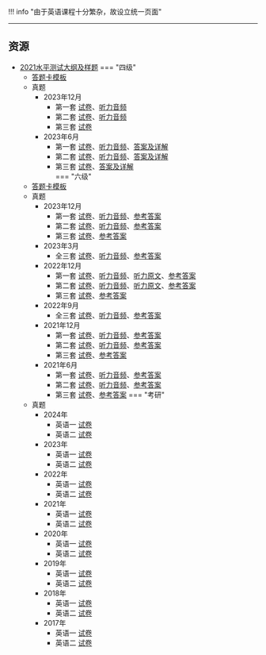 !!! info "由于英语课程十分繁杂，故设立统一页面"

---

## 资源  
- [2021水平测试大纲及样题](https://api.ecylt.top/v1/lanzou_link?url=https://cqu-openlib.lanzouh.com/iOgu41uqa6ed&type=down)
=== "四级"
    * [答题卡模板](https://api.ecylt.top/v1/lanzou_link?url=https://cqu-openlib.lanzout.com/ieYur22kgo9e&type=down)  
    * 真题
        * 2023年12月
            * 第一套 [试卷](https://api.ecylt.top/v1/lanzou_link?url=https://cqu-openlib.lanzout.com/imLd722kf0ni&type=down)、[听力音频](https://api.ecylt.top/v1/lanzou_link?url=https://cqu-openlib.lanzout.com/i1IGD22kggvi&type=down)  
            * 第二套 [试卷](https://api.ecylt.top/v1/lanzou_link?url=https://cqu-openlib.lanzout.com/idlXH22kf0uf&type=down)、[听力音频](https://api.ecylt.top/v1/lanzou_link?url=https://cqu-openlib.lanzout.com/i8lv722kghfi&type=down)  
            * 第三套 [试卷](https://api.ecylt.top/v1/lanzou_link?url=https://cqu-openlib.lanzout.com/iPnSA22kf0rc&type=down)  
        * 2023年6月
            * 第一套 [试卷](https://api.ecylt.top/v1/lanzou_link?url=https://cqu-openlib.lanzout.com/i3SIc22kmvoh&type=down)、[听力音频](https://api.ecylt.top/v1/lanzou_link?url=https://cqu-openlib.lanzout.com/iQO0422kmv2f&type=down)、[答案及详解](https://api.ecylt.top/v1/lanzou_link?url=https://cqu-openlib.lanzout.com/iKaOX22kmvmf&type=down)  
            * 第二套 [试卷](https://api.ecylt.top/v1/lanzou_link?url=https://cqu-openlib.lanzout.com/izOo722kf1zg&type=down)、[听力音频](https://api.ecylt.top/v1/lanzou_link?url=https://cqu-openlib.lanzout.com/itIpo22kmxbg&type=down)、[答案及详解](https://api.ecylt.top/v1/lanzou_link?url=https://cqu-openlib.lanzout.com/i0JHZ22kmx9e&type=down)  
            * 第三套 [试卷](https://api.ecylt.top/v1/lanzou_link?url=https://cqu-openlib.lanzout.com/iV3aK22kmvzi&type=down)、[答案及详解](https://api.ecylt.top/v1/lanzou_link?url=https://cqu-openlib.lanzout.com/ibeKE22kmvxg&type=down)  
=== "六级"
    * [答题卡模板](https://api.ecylt.top/v1/lanzou_link?url=https://cqu-openlib.lanzout.com/iW7Ta1v5ykqd&type=down)  
    * 真题
        * 2023年12月
            * 第一套 [试卷](https://api.ecylt.top/v1/lanzou_link?url=https://cqu-openlib.lanzout.com/iZMld1wje7mb&type=down)、[听力音频](https://api.ecylt.top/v1/lanzou_link?url=https://cqu-openlib.lanzout.com/iG3Y41wje6jc&type=down)、[参考答案](https://api.ecylt.top/v1/lanzou_link?url=https://cqu-openlib.lanzout.com/ikgTm1wje3mh&type=down)  
            * 第二套 [试卷](https://api.ecylt.top/v1/lanzou_link?url=https://cqu-openlib.lanzout.com/i31IS1wjegqj&type=down)、[听力音频](https://api.ecylt.top/v1/lanzou_link?url=https://cqu-openlib.lanzout.com/i4UsI1wjegoh&type=down)、[参考答案](https://api.ecylt.top/v1/lanzou_link?url=https://cqu-openlib.lanzout.com/iZTbA1wjeegh&type=down)  
            * 第三套 [试卷](https://api.ecylt.top/v1/lanzou_link?url=https://cqu-openlib.lanzout.com/iD1ol1wjeabi&type=down)、[参考答案](https://api.ecylt.top/v1/lanzou_link?url=https://cqu-openlib.lanzout.com/iJJFD1wjea1i&type=down)  
        * 2023年3月  
            * 全三套 [试卷](https://api.ecylt.top/v1/lanzou_link?url=https://cqu-openlib.lanzout.com/izSGs1v4xk1g&type=down)、[听力音频](https://api.ecylt.top/v1/lanzou_link?url=https://cqu-openlib.lanzout.com/iTzFq1v4xjji&type=down)、[参考答案](https://api.ecylt.top/v1/lanzou_link?url=https://cqu-openlib.lanzout.com/iZKlv1v4ximf&type=down)  
        * 2022年12月  
            * 第一套 [试卷](https://api.ecylt.top/v1/lanzou_link?url=https://cqu-openlib.lanzout.com/ipiYA1v4wnob&type=down)、[听力音频](https://api.ecylt.top/v1/lanzou_link?url=https://cqu-openlib.lanzout.com/iM9T61v4wmwd&type=down)、[听力原文](https://api.ecylt.top/v1/lanzou_link?url=https://cqu-openlib.lanzout.com/i1jjN1v4wjsb&type=down)、[参考答案](https://api.ecylt.top/v1/lanzou_link?url=https://cqu-openlib.lanzout.com/iYbVM1v4wjpi&type=down)  
            * 第二套 [试卷](https://api.ecylt.top/v1/lanzou_link?url=https://cqu-openlib.lanzout.com/ifhQi1v4wvsd&type=down)、[听力音频](https://api.ecylt.top/v1/lanzou_link?url=https://cqu-openlib.lanzout.com/ixdTz1v4wuze&type=down)、[听力原文](https://api.ecylt.top/v1/lanzou_link?url=https://cqu-openlib.lanzout.com/isD9Y1v4wsmj&type=down)、[参考答案](https://api.ecylt.top/v1/lanzou_link?url=https://cqu-openlib.lanzout.com/irVyC1v4wsli&type=down)  
            * 第三套 [试卷](https://api.ecylt.top/v1/lanzou_link?url=https://cqu-openlib.lanzout.com/iUtLG1v4wqkf&type=down)、[参考答案](https://api.ecylt.top/v1/lanzou_link?url=https://cqu-openlib.lanzout.com/ip3TQ1v4wpze&type=down)  
        * 2022年9月  
            * 全三套 [试卷](https://api.ecylt.top/v1/lanzou_link?url=https://cqu-openlib.lanzout.com/iXXcT1v4unqb&type=down)、[听力音频](https://api.ecylt.top/v1/lanzou_link?url=https://cqu-openlib.lanzout.com/iw1Sj1v4unmh&type=down)、[参考答案](https://api.ecylt.top/v1/lanzou_link?url=https://cqu-openlib.lanzout.com/iK4LJ1v4unni&type=down)  
        * 2021年12月
            * 第一套 [试卷](https://api.ecylt.top/v1/lanzou_link?url=https://cqu-openlib.lanzout.com/iOcwR1v5y2aj&type=down)、[听力音频](https://api.ecylt.top/v1/lanzou_link?url=https://cqu-openlib.lanzout.com/ileGO1v5y27g&type=down)、[参考答案](https://api.ecylt.top/v1/lanzou_link?url=https://cqu-openlib.lanzout.com/iqM2b1v5y1dg&type=down)
            * 第二套 [试卷](https://api.ecylt.top/v1/lanzou_link?url=https://cqu-openlib.lanzout.com/io8f91v5y39e&type=down)、[听力音频](https://api.ecylt.top/v1/lanzou_link?url=https://cqu-openlib.lanzout.com/iwifX1v5y37c&type=down)、[参考答案](https://api.ecylt.top/v1/lanzou_link?url=https://cqu-openlib.lanzout.com/imGE81v5y2hg&type=down)
            * 第三套 [试卷](https://api.ecylt.top/v1/lanzou_link?url=https://cqu-openlib.lanzout.com/iSFew1v5y2fe&type=down)、[参考答案](https://api.ecylt.top/v1/lanzou_link?url=https://cqu-openlib.lanzout.com/iwpwq1v5y2cb&type=down)
        * 2021年6月
            * 第一套 [试卷](https://api.ecylt.top/v1/lanzou_link?url=https://cqu-openlib.lanzout.com/iggb11v5xxaj&type=down)、[听力音频](https://api.ecylt.top/v1/lanzou_link?url=https://cqu-openlib.lanzout.com/is90b1v5xx8h&type=down)、[参考答案](https://api.ecylt.top/v1/lanzou_link?url=https://cqu-openlib.lanzout.com/iC1hE1v5xweh&type=down)
            * 第二套 [试卷](https://api.ecylt.top/v1/lanzou_link?url=https://cqu-openlib.lanzout.com/iEpsl1v5xyje&type=down)、[听力音频](https://api.ecylt.top/v1/lanzou_link?url=https://cqu-openlib.lanzout.com/icjhX1v5xyhc&type=down)、[参考答案](https://api.ecylt.top/v1/lanzou_link?url=https://cqu-openlib.lanzout.com/i5KIy1v5xxrg&type=down)
            * 第三套 [试卷](https://api.ecylt.top/v1/lanzou_link?url=https://cqu-openlib.lanzout.com/i8VY21v5xxih&type=down)、[参考答案](https://api.ecylt.top/v1/lanzou_link?url=https://cqu-openlib.lanzout.com/iFU5n1v5xxgf&type=down)
=== "考研"
    * 真题
        * 2024年
            * 英语一 [试卷](https://api.ecylt.top/v1/lanzou_link?url=https://cqu-openlib.lanzout.com/iIydo22jum4f&type=down)
            * 英语二 [试卷](https://api.ecylt.top/v1/lanzou_link?url=https://cqu-openlib.lanzout.com/iLc8N22jum8j&type=down)
        * 2023年
            * 英语一 [试卷](https://api.ecylt.top/v1/lanzou_link?url=https://cqu-openlib.lanzout.com/igBAB22jujsb&type=down)
            * 英语二 [试卷](https://api.ecylt.top/v1/lanzou_link?url=https://cqu-openlib.lanzout.com/ikta222jujud&type=down)
        * 2022年
            * 英语一 [试卷](https://api.ecylt.top/v1/lanzou_link?url=https://cqu-openlib.lanzout.com/iRZGU22juhij&type=down)
            * 英语二 [试卷](https://api.ecylt.top/v1/lanzou_link?url=https://cqu-openlib.lanzout.com/iWbwL22juhkb&type=down)
        * 2021年
            * 英语一 [试卷](https://api.ecylt.top/v1/lanzou_link?url=https://cqu-openlib.lanzout.com/ifO7Z22jufih&type=down)
            * 英语二 [试卷](https://api.ecylt.top/v1/lanzou_link?url=https://cqu-openlib.lanzout.com/iJrC522jufkj&type=down)
        * 2020年
            * 英语一 [试卷](https://api.ecylt.top/v1/lanzou_link?url=https://cqu-openlib.lanzout.com/inksC22jud3a&type=down)
            * 英语二 [试卷](https://api.ecylt.top/v1/lanzou_link?url=https://cqu-openlib.lanzout.com/isfy422jud5c&type=down)
        * 2019年
            * 英语一 [试卷](https://api.ecylt.top/v1/lanzou_link?url=https://cqu-openlib.lanzout.com/i9fAp22juaed&type=down)
            * 英语二 [试卷](https://api.ecylt.top/v1/lanzou_link?url=https://cqu-openlib.lanzout.com/iB07z22juaih&type=down)
        * 2018年
            * 英语一 [试卷](https://api.ecylt.top/v1/lanzou_link?url=https://cqu-openlib.lanzout.com/iKcc522ju7ta&type=down)
            * 英语二 [试卷](https://api.ecylt.top/v1/lanzou_link?url=https://cqu-openlib.lanzout.com/iA0zA22ju7wd&type=down)
        * 2017年
            * 英语一 [试卷](https://api.ecylt.top/v1/lanzou_link?url=https://cqu-openlib.lanzout.com/i0qXj22ju1za&type=down)
            * 英语二 [试卷](https://api.ecylt.top/v1/lanzou_link?url=https://cqu-openlib.lanzout.com/iyBbA22ju23e&type=down)